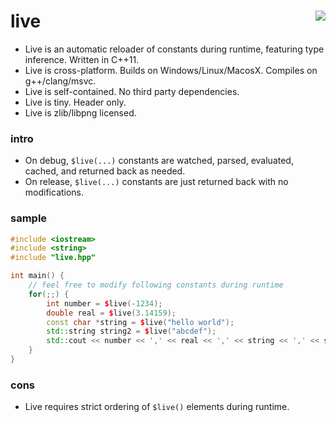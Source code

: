 live <a href="https://travis-ci.org/r-lyeh/live"><img src="https://api.travis-ci.org/r-lyeh/live.svg?branch=master" align="right" /></a>
====

- Live is an automatic reloader of constants during runtime, featuring type inference. Written in C++11.
- Live is cross-platform. Builds on Windows/Linux/MacosX. Compiles on g++/clang/msvc.
- Live is self-contained. No third party dependencies.
- Live is tiny. Header only.
- Live is zlib/libpng licensed.

### intro
- On debug, `$live(...)` constants are watched, parsed, evaluated, cached, and returned back as needed.
- On release, `$live(...)` constants are just returned back with no modifications.

### sample
```c++
#include <iostream>
#include <string>
#include "live.hpp"

int main() {
    // feel free to modify following constants during runtime
    for(;;) {
        int number = $live(-1234);
        double real = $live(3.14159);
        const char *string = $live("hello world");
        std::string string2 = $live("abcdef");
        std::cout << number << ',' << real << ',' << string << ',' << string2 << std::endl;
    }
}
```

### cons
- Live requires strict ordering of `$live()` elements during runtime.
